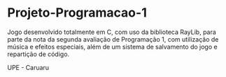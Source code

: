 # Projeto-Programacao-1
Jogo desenvolvido totalmente em C, com uso da biblioteca RayLib, para parte da nota da segunda avaliação de Programação 1, com utilização de música e efeitos especiais, além de um sistema de salvamento do jogo e repartição de código.

UPE - Caruaru

